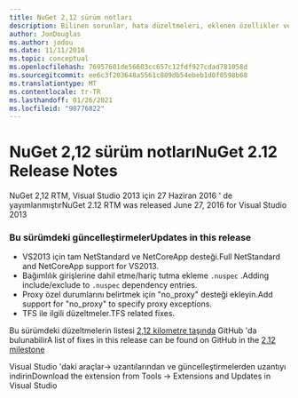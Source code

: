 ```yaml
---
title: NuGet 2,12 sürüm notları
description: Bilinen sorunlar, hata düzeltmeleri, eklenen özellikler ve CCR 'ler dahil olmak üzere NuGet 2,12 sürüm notları.
author: JonDouglas
ms.author: jodou
ms.date: 11/11/2016
ms.topic: conceptual
ms.openlocfilehash: 76957601de56603cc657c12fdf927cdad781058d
ms.sourcegitcommit: ee6c3f203648a5561c809db54ebeb1d0f0598b68
ms.translationtype: MT
ms.contentlocale: tr-TR
ms.lasthandoff: 01/26/2021
ms.locfileid: "98776822"
---
```

# <a name="nuget-212-release-notes"></a><span data-ttu-id="8e466-103">NuGet 2,12 sürüm notları</span><span class="sxs-lookup"><span data-stu-id="8e466-103">NuGet 2.12 Release Notes</span></span>

<span data-ttu-id="8e466-104">NuGet 2,12 RTM, Visual Studio 2013 için 27 Haziran 2016 ' de yayımlanmıştır</span><span class="sxs-lookup"><span data-stu-id="8e466-104">NuGet 2.12 RTM was released June 27, 2016 for Visual Studio 2013</span></span>

### <a name="updates-in-this-release"></a><span data-ttu-id="8e466-105">Bu sürümdeki güncelleştirmeler</span><span class="sxs-lookup"><span data-stu-id="8e466-105">Updates in this release</span></span>

* <span data-ttu-id="8e466-106">VS2013 için tam NetStandard ve NetCoreApp desteği.</span><span class="sxs-lookup"><span data-stu-id="8e466-106">Full NetStandard  and NetCoreApp support for VS2013.</span></span>
* <span data-ttu-id="8e466-107">Bağımlılık girişlerine dahil etme/hariç tutma ekleme `.nuspec` .</span><span class="sxs-lookup"><span data-stu-id="8e466-107">Adding include/exclude to `.nuspec` dependency entries.</span></span>
* <span data-ttu-id="8e466-108">Proxy özel durumlarını belirtmek için "no_proxy" desteği ekleyin.</span><span class="sxs-lookup"><span data-stu-id="8e466-108">Add support for "no_proxy" to specify proxy exceptions.</span></span>
* <span data-ttu-id="8e466-109">TFS ile ilgili düzeltmeler.</span><span class="sxs-lookup"><span data-stu-id="8e466-109">TFS related fixes.</span></span>

<span data-ttu-id="8e466-110">Bu sürümdeki düzeltmelerin listesi [2,12 kilometre taşında](https://github.com/NuGet/Home/issues?q=milestone%3A2.12+is%3Aclosed) GitHub 'da bulunabilir</span><span class="sxs-lookup"><span data-stu-id="8e466-110">A list of fixes in this release can be found on GitHub in the [2.12 milestone](https://github.com/NuGet/Home/issues?q=milestone%3A2.12+is%3Aclosed)</span></span>

<span data-ttu-id="8e466-111">Visual Studio 'daki araçlar-> uzantılarından ve güncelleştirmelerden uzantıyı indirin</span><span class="sxs-lookup"><span data-stu-id="8e466-111">Download the extension from Tools -> Extensions and Updates in Visual Studio</span></span>
